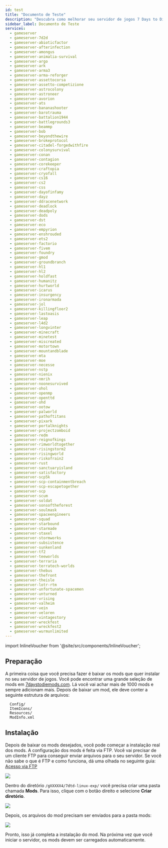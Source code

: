 ```yaml
---
id: test
title: "Documento de Teste"
description: "Descubra como melhorar seu servidor de jogos 7 Days to Die com mods para uma experiência de jogo personalizada → Saiba mais agora"
sidebar_label: Documento de Teste
services:
  - gameserver
  - gameserver-7d2d
  - gameserver-abioticfactor
  - gameserver-afterinfection
  - gameserver-amongus
  - gameserver-animalia-survival
  - gameserver-argo
  - gameserver-ark
  - gameserver-arma3
  - gameserver-arma-reforger
  - gameserver-assettocorsa
  - gameserver-assetto-competizione
  - gameserver-astrocolony
  - gameserver-astroneer
  - gameserver-avorion
  - gameserver-ats
  - gameserver-bananashooter
  - gameserver-barotrauma
  - gameserver-battalion1944
  - gameserver-battlegrounds3
  - gameserver-beammp
  - gameserver-bob
  - gameserver-beyondthewire
  - gameserver-brokeprotocol
  - gameserver-citadel-forgedwithfire
  - gameserver-colonysurvival
  - gameserver-conan
  - gameserver-contagion
  - gameserver-corekeeper
  - gameserver-craftopia
  - gameserver-cryofall
  - gameserver-cs16
  - gameserver-cs2
  - gameserver-css
  - gameserver-dayofinfamy
  - gameserver-dayz
  - gameserver-ddracenetwork
  - gameserver-deadlock
  - gameserver-deadpoly
  - gameserver-dods
  - gameserver-dst
  - gameserver-eco
  - gameserver-empyrion
  - gameserver-enshrouded
  - gameserver-ets2
  - gameserver-factorio
  - gameserver-fivem
  - gameserver-foundry
  - gameserver-gmod
  - gameserver-groundbranch
  - gameserver-hl1
  - gameserver-hl2
  - gameserver-holdfast
  - gameserver-humanitz
  - gameserver-hurtworld
  - gameserver-icarus
  - gameserver-insurgency
  - gameserver-ironarmada
  - gameserver-jol
  - gameserver-killingfloor2
  - gameserver-lastoasis
  - gameserver-leap
  - gameserver-l4d2
  - gameserver-longvinter
  - gameserver-minecraft
  - gameserver-minetest
  - gameserver-miscreated
  - gameserver-motortown
  - gameserver-mountandblade
  - gameserver-mta
  - gameserver-moe
  - gameserver-necesse
  - gameserver-nstp
  - gameserver-nienix
  - gameserver-nmrih
  - gameserver-noonesurvived
  - gameserver-ohol
  - gameserver-openmp
  - gameserver-openttd
  - gameserver-ohd
  - gameserver-ootow
  - gameserver-palworld
  - gameserver-pathoftitans
  - gameserver-pixark
  - gameserver-portalknights
  - gameserver-projectzomboid
  - gameserver-redm
  - gameserver-reignofkings
  - gameserver-rimworldtogether
  - gameserver-risingstorm2
  - gameserver-risingworld
  - gameserver-riskofrain2
  - gameserver-rust
  - gameserver-sanctuaryisland
  - gameserver-satisfactory
  - gameserver-scp5k
  - gameserver-scp-containmentbreach
  - gameserver-scp-escapetogether
  - gameserver-scp
  - gameserver-scum
  - gameserver-soldat
  - gameserver-sonsoftheforest
  - gameserver-soulmask
  - gameserver-spaceengineers
  - gameserver-squad
  - gameserver-starbound
  - gameserver-starmade
  - gameserver-staxel
  - gameserver-stormworks
  - gameserver-subsistence
  - gameserver-sunkenland
  - gameserver-tf2
  - gameserver-teeworlds
  - gameserver-terraria
  - gameserver-terratech-worlds
  - gameserver-thebus
  - gameserver-thefront
  - gameserver-theisle
  - gameserver-lotr-rtm
  - gameserver-unfortunate-spacemen
  - gameserver-unturned
  - gameserver-vrising
  - gameserver-valheim
  - gameserver-vein
  - gameserver-veloren
  - gameserver-vintagestory
  - gameserver-wreckfest
  - gameserver-wreckfest2
  - gameserver-wurmunlimited
---
```


import InlineVoucher from '@site/src/components/InlineVoucher';

<InlineVoucher />

## Preparação

A primeira coisa que você precisa fazer é baixar os mods que quer instalar no seu servidor de jogos. Você pode encontrar uma grande seleção de mods em [7daystodiemods.com](https://7daystodiemods.com/). Lá você vai achar mais de 1000 mods e sempre adicionam mais. Depois de baixar um mod, ele deve conter a seguinte estrutura de arquivos:

```
  Config/
  ItemIcons/
  Resources/
  ModInfo.xml
```



## Instalação

Depois de baixar os mods desejados, você pode começar a instalação real dos mods. A configuração dos mods é feita via FTP. Você vai precisar de um cliente FTP para conseguir enviar arquivos para o seu servidor. Se você não sabe o que é FTP e como funciona, dá uma olhada no seguinte guia: [Acesso via FTP](gameserver-ftpaccess.md)

![](https://screensaver01.zap-hosting.com/index.php/s/9Q86iArComw55cH/preview)



Dentro do diretório ``/gXXXXX4/7dtd-linux-exp/`` você precisa criar uma pasta chamada **Mods**. Para isso, clique com o botão direito e selecione **Criar diretório**. 

![](https://screensaver01.zap-hosting.com/index.php/s/RE2n6WodsWq38Pr/preview)



Depois, os arquivos do mod precisam ser enviados para a pasta mods:

![](https://screensaver01.zap-hosting.com/index.php/s/WjNY5tMnAt7jfga/preview)



Pronto, isso já completa a instalação do mod. Na próxima vez que você iniciar o servidor, os mods devem ser carregados automaticamente. 

<InlineVoucher />